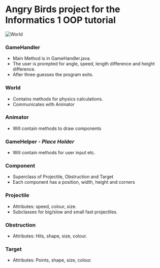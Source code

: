 Angry Birds project for the Informatics 1 OOP tutorial
======================================================

![World](http://f.cl.ly/items/053a331N0q290t3d0R2T/WorldExample.jpg)

### GameHandler
 * Main Method is in GameHandler.java.
 * The user is prompted for angle, speed, length difference and height difference.
 * After three guesses the program exits.
 
### World
 * Contains methods for physics calculations.
 * Communicates with Animator
 
### Animator
 * Will contain methods to draw components
 
### GameHelper - *Place Holder*
 * Will contain methods for user input etc.
 
### Component
 * Superclass of Projectile, Obstruction and Target
 * Each component has a position, width, height and corners
 
### Projectile
 * Attributes: speed, colour, size.
 * Subclasses for big/slow and small fast projectiles.
 
### Obstruction
 * Attributes: Hits, shape, size, colour.
 
### Target
 * Attributes: Points, shape, size, colour.
